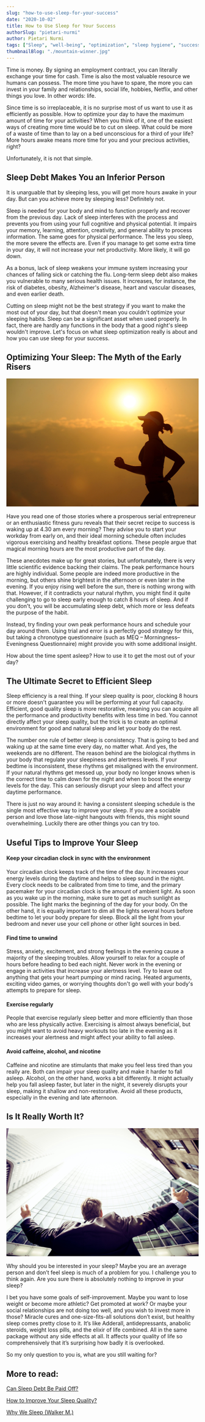 ```yaml
---
slug: "how-to-use-sleep-for-your-success"
date: "2020-10-02"
title: How to Use Sleep for Your Success
authorSlug: "pietari-nurmi"
author: Pietari Nurmi
tags: ["Sleep", "well-being", "optimization", "sleep hygiene", "success", "sleep debt", "chronotype", "waking up", "body rhythms"]
thumbnailBlog: "./mountain-winner.jpg"
---
```


Time is money. By signing an employment contract, you can literally exchange your time for cash. Time is also the most valuable resource we humans can possess. The more time you have to spare, the more you can invest in your family and relationships, social life, hobbies, Netflix, and other things you love. In other words: life. 

Since time is so irreplaceable, it is no surprise most of us want to use it as efficiently as possible. How to optimize your day to have the maximum amount of time for your activities? When you think of it, one of the easiest ways of creating more time would be to cut on sleep. What could be more of a waste of time than to lay on a bed unconscious for a third of your life? More hours awake means more time for you and your precious activities, right? 

Unfortunately, it is not that simple.

## Sleep Debt Makes You an Inferior Person
It is unarguable that by sleeping less, you will get more hours awake in your day. But can you achieve more by sleeping less? Definitely not.

Sleep is needed for your body and mind to function properly and recover from the previous day. Lack of sleep interferes with the process and prevents you from using your full cognitive and physical potential. It impairs your memory, learning, attention, creativity, and general ability to process information. The same goes for physical performance. The less you sleep, the more severe the effects are. Even if you manage to get some extra time in your day, it will not increase your net productivity. More likely, it will go down.

As a bonus, lack of sleep weakens your immune system increasing your chances of falling sick or catching the flu. Long-term sleep debt also makes you vulnerable to many serious health issues. It increases, for instance, the risk of diabetes, obesity, Alzheimer's disease, heart and vascular diseases, and even earlier death.

Cutting on sleep might not be the best strategy if you want to make the most out of your day, but that doesn't mean you couldn't optimize your sleeping habits. Sleep can be a significant asset when used properly. In fact, there are hardly any functions in the body that a good night's sleep wouldn't improve. Let's focus on what sleep optimization really is about and how you can use sleep for your success.

## Optimizing Your Sleep: The Myth of the Early Risers
![woman-jogger](woman-jogger.jpg)

Have you read one of those stories where a prosperous serial entrepreneur or an enthusiastic fitness guru reveals that their secret recipe to success is waking up at 4.30 am every morning? They advise you to start your workday from early on, and their ideal morning schedule often includes vigorous exercising and healthy breakfast options. These people argue that magical morning hours are the most productive part of the day. 

These anecdotes make up for great stories, but unfortunately, there is very little scientific evidence backing their claims. The peak performance hours are highly individual. Some people are indeed more productive in the morning, but others shine brightest in the afternoon or even later in the evening. If you enjoy rising well before the sun, there is nothing wrong with that. However, if it contradicts your natural rhythm, you might find it quite challenging to go to sleep early enough to catch 8 hours of sleep. And if you don't, you will be accumulating sleep debt, which more or less defeats the purpose of the habit. 

Instead, try finding your own peak performance hours and schedule your day around them. Using trial and error is a perfectly good strategy for this, but taking a chronotype questionnaire (such as MEQ – Morningness–Eveningness Questionnaire) might provide you with some additional insight.

How about the time spent asleep? How to use it to get the most out of your day?

## The Ultimate Secret to Efficient Sleep
Sleep efficiency is a real thing. If your sleep quality is poor, clocking 8 hours or more doesn't guarantee you will be performing at your full capacity. Efficient, good quality sleep is more restorative, meaning you can acquire all the performance and productivity benefits with less time in bed. You cannot directly affect your sleep quality, but the trick is to create an optimal environment for good and natural sleep and let your body do the rest.

The number one rule of better sleep is consistency. That is going to bed and waking up at the same time every day, no matter what. And yes, the weekends are no different. The reason behind are the biological rhythms in your body that regulate your sleepiness and alertness levels. If your bedtime is inconsistent, these rhythms get misaligned with the environment. If your natural rhythms get messed up, your body no longer knows when is the correct time to calm down for the night and when to boost the energy levels for the day. This can seriously disrupt your sleep and affect your daytime performance.

There is just no way around it: having a consistent sleeping schedule is the single most effective way to improve your sleep. If you are a sociable person and love those late-night hangouts with friends, this might sound overwhelming. Luckily there are other things you can try too.

## Useful Tips to Improve Your Sleep
#### Keep your circadian clock in sync with the environment
Your circadian clock keeps track of the time of the day. It increases your energy levels during the daytime and helps to sleep sound in the night. Every clock needs to be calibrated from time to time, and the primary pacemaker for your circadian clock is the amount of ambient light. As soon as you wake up in the morning, make sure to get as much sunlight as possible. The light marks the beginning of the day for your body. On the other hand, it is equally important to dim all the lights several hours before bedtime to let your body prepare for sleep. Block all the light from your bedroom and never use your cell phone or other light sources in bed.

#### Find time to unwind
Stress, anxiety, excitement, and strong feelings in the evening cause a majority of the sleeping troubles. Allow yourself to relax for a couple of hours before heading to bed each night. Never work in the evening or engage in activities that increase your alertness level. Try to leave out anything that gets your heart pumping or mind racing. Heated arguments, exciting video games, or worrying thoughts don't go well with your body's attempts to prepare for sleep.

#### Exercise regularly
People that exercise regularly sleep better and more efficiently than those who are less physically active. Exercising is almost always beneficial, but you might want to avoid heavy workouts too late in the evening as it increases your alertness and might affect your ability to fall asleep.

#### Avoid caffeine, alcohol, and nicotine
Caffeine and nicotine are stimulants that make you feel less tired than you really are. Both can impair your sleep quality and make it harder to fall asleep. Alcohol, on the other hand, works a bit differently. It might actually help you fall asleep faster, but later in the night, it severely disrupts your sleep, making it shallow and non-restorative. Avoid all these products, especially in the evening and late afternoon.

## Is It Really Worth It?
![success](success.jpg)

Why should you be interested in your sleep? Maybe you are an average person and don’t feel sleep is much of a problem for you. I challenge you to think again. Are you sure there is absolutely nothing to improve in your sleep?

I bet you have some goals of self-improvement. Maybe you want to lose weight or become more athletic? Get promoted at work? Or maybe your social relationships are not doing too well, and you wish to invest more in those? Miracle cures and one-size-fits-all solutions don’t exist, but healthy sleep comes pretty close to it. It’s like Adderall, antidepressants, anabolic steroids, weight loss pills, and the elixir of life combined. All in the same package without any side effects at all. It affects your quality of life so comprehensively that it’s surprising how badly it is overlooked.

So my only question to you is, what are you still waiting for?

## More to read:
[Can Sleep Debt Be Paid Off?](https://nyxo.app/can-sleep-debt-be-paid-off)

[How to Improve Your Sleep Quality?](https://nyxo.app/lesson/sleep-quality)

[Why We Sleep (Walker M.)](https://www.goodreads.com/fi/book/show/34466963-why-we-sleep)